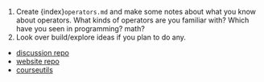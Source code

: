 1. Create {index}`operators.md` and make some notes about what you know about operators.  What kinds of operators are you familiar with? Which have you seen in programming? math?
2. Look over build/explore ideas if you plan to do any. 
- [discussion repo](https://github.com/introcompsys/discussion-fa23-community/issues)
- [website repo](https://github.com/introcompsys/fall2023/issues)
- [courseutils](https://github.com/introcompsys/courseutils/issues)